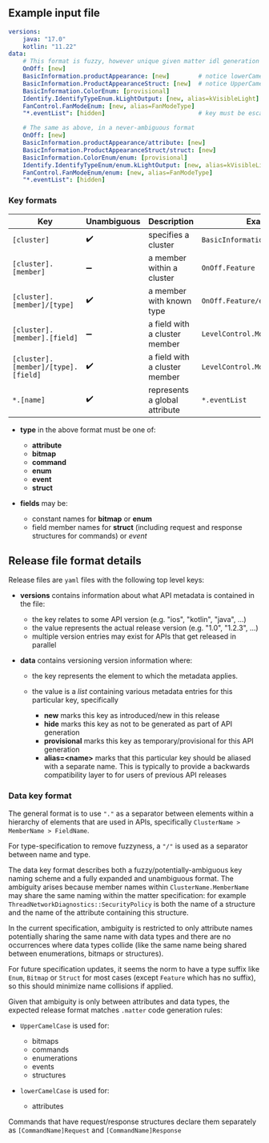 ## Example input file

```yaml
versions:
    java: "17.0"
    kotlin: "11.22"
data:
    # This format is fuzzy, however unique given matter idl generation rules
    OnOff: [new]
    BasicInformation.productAppearance: [new]        # notice lowerCamelCase for attribute
    BasicInformation.ProductAppearanceStruct: [new]  # notice UpperCamelCase for struct
    BasicInformation.ColorEnum: [provisional]
    Identify.IdentifyTypeEnum.kLightOutput: [new, alias=kVisibleLight]
    FanControl.FanModeEnum: [new, alias=FanModeType]
    "*.eventList": [hidden]                          # key must be escaped in this case

    # The same as above, in a never-ambiguous format
    OnOff: [new]
    BasicInformation.productAppearance/attribute: [new]
    BasicInformation.ProductAppearanceStruct/struct: [new]
    BasicInformation.ColorEnum/enum: [provisional]
    Identify.IdentifyTypeEnum/enum.kLightOutput: [new, alias=kVisibleLight]
    FanControl.FanModeEnum/enum: [new, alias=FanModeType]
    "*.eventList": [hidden]
```

### Key formats

| Key                                 | Unambiguous        | Description                    | Example                          |
|-------------------------------------|--------------------|--------------------------------|----------------------------------|
| `[cluster]`                         | :heavy_check_mark: | specifies a cluster            | `BasicInformation`               |
| `[cluster].[member]`                | :heavy_minus_sign: | a member within a cluster      | `OnOff.Feature`                  |
| `[cluster].[member]/[type]`         | :heavy_check_mark: | a member with known type       | `OnOff.Feature/enum`             |
| `[cluster].[member].[field]`        | :heavy_minus_sign: | a field with a cluster member  | `LevelControl.MoveMode.kUp`      |
| `[cluster].[member]/[type].[field]` | :heavy_check_mark: | a field with a cluster member  | `LevelControl.MoveMode/enum.kUp` |
| `*.[name]`                          | :heavy_check_mark: | represents a global attribute  | `*.eventList`                    |

- **type** in the above format must be one of:
  - **attribute**
  - **bitmap**
  - **command**
  - **enum**
  - **event**
  - **struct**

- **fields** may be:
  - constant names for **bitmap** or **enum**
  - field member names for **struct** (including request and response structures for commands) or *event*


## Release file format details

Release files are `yaml` files with the following top level keys:


- **versions** contains information about what API metadata is contained in the file:

  - the key relates to some API version (e.g. "ios", "kotlin", "java", ...)
  - the value represents the actual release version (e.g. "1.0", "1.2.3", ...)
  - multiple version entries may exist for APIs that get released in parallel

- **data** contains versioning version information where:

  - the key represents the element to which the metadata applies.
  - the value is a _list_ containing various metadata entries for this particular key, specifically

      - **new** marks this key as introduced/new in this release
      - **hide** marks this key as not to be generated as part of API generation
      - **provisional** marks this key as temporary/provisional for this API generation
      - **alias=&lt;name&gt;** marks that this particular key should be aliased with a separate
        name. This is typically to provide a backwards compatibility layer to for users of
        previous API releases


### Data key format

The general format is to use `"."` as a separator between elements within a hierarchy of elements
that are used in APIs, specifically `ClusterName > MemberName > FieldName`.

For type-specification to remove fuzzyness, a `"/"` is used as a separator between name and type.

The data key format describes both a fuzzy/potentially-ambiguous key naming scheme and a fully
expanded and unambiguous format. The ambiguity arises because member names within `ClusterName.MemberName` may share the same naming within the matter specification: for example `ThreadNetworkDiagnostics::SecurityPolicy` is both the name of a structure and the name of the attribute containing this structure.

In the current specification, ambiguity is restricted to only attribute names potentially
sharing the same name with data types and there are no occurrences where data types collide (like
the same name being shared between enumerations, bitmaps or structures). 

For future specification updates, it seems the norm to have a type suffix like `Enum`, `Bitmap` or `Struct` for most
cases (except `Feature` which has no suffix), so this should minimize name collisions if applied.

Given that ambiguity is only between attributes and data types, the expected release format matches
`.matter` code generation rules:

  - `UpperCamelCase` is used for:
    - bitmaps
    - commands
    - enumerations
    - events
    - structures

  - `lowerCamelCase` is used for:
    - attributes

Commands that have request/response structures declare them separately as `[CommandName]Request` and `[CommandName]Response`


